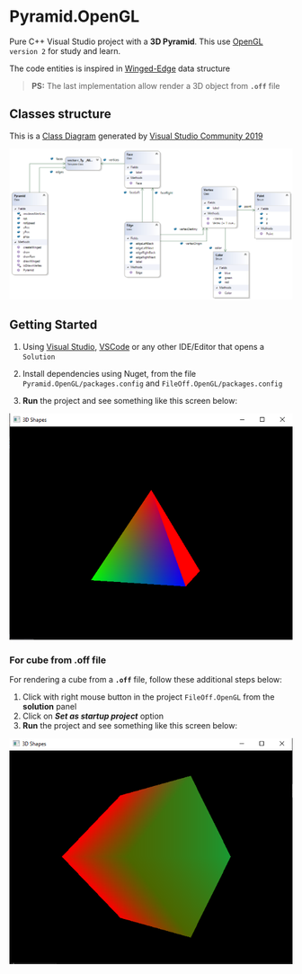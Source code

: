# Pyramid.OpenGL

Pure C++ Visual Studio project with a **3D Pyramid**. This use [OpenGL](https://www.opengl.org/) `version 2` for study and learn.

The code entities is inspired in [Winged-Edge](https://en.wikipedia.org/wiki/Winged_edge) data structure

> **PS:** The last implementation allow render a 3D object from **`.off`** file

## Classes structure

This is a [Class Diagram](https://en.wikipedia.org/wiki/Class_diagram) generated by [Visual Studio Community 2019](https://visualstudio.microsoft.com/pt-br/thank-you-downloading-visual-studio/?sku=Community&rel=16)

![](Images/ClassDiagram.png)


## Getting Started

1. Using [Visual Studio](https://visualstudio.microsoft.com/pt-br/vs/?rr=https%3A%2F%2Fwww.google.com%2F), [VSCode](https://code.visualstudio.com/) or any other IDE/Editor that opens a `Solution`

2. Install dependencies using Nuget, from the file `Pyramid.OpenGL/packages.config` and `FileOff.OpenGL/packages.config`

3. **Run** the project and see something like this screen below:

![](Images/Screenshot.png)

### For cube from .off file

For rendering a cube from a **`.off`** file, follow these additional steps below:

1. Click with right mouse button in the project `FileOff.OpenGL` from the **solution** panel
2. Click on **_Set as startup project_** option
3. **Run** the project and see something like this screen below:

![](Images/Screenshot.2.png)